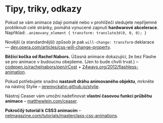 Tipy, triky, odkazy
===================

Pokud se vám animace zdají pomalé nebo v prohlížeči sledujete nepříjemné probliknutí celé stránky, pomáhá vynucené zapnutí **hardwarové akcelerace**. Například: `.animovany_element { transform: translate3d(0, 0, 0); }` 

Novější (a standardnější) způsob je pak `will-change: transform` deklarace — [dev.opera.com/articles/css-will-change-property](https://dev.opera.com/articles/css-will-change-property/).

**Běžící kočka od Rachel Nabors.** Úžasná animace dokazující, že bez Flashe se pro animace v budoucnu obejdeme. (Jen to bude chvíli trvat.)  – [codepen.io/rachelnabors/pen/rCost](http://codepen.io/rachelnabors/pen/rCost) + [24ways.org/2012/flashless-animation](http://24ways.org/2012/flashless-animation/).

Pokud potřebujete snadno **nastavit dráhu animovaného objektu**, mrkněte na  nástroj Stylie – [jeremyckahn.github.io/stylie](http://jeremyckahn.github.io/stylie/).

Nástroj Ceaser vám umožní nadefinovat **vlastní časovou funkci průběhu animace** – [matthewlein.com/ceaser](http://matthewlein.com/ceaser/).

**Pokročilý tutoriál k CSS3 animacím** – [netmagazine.com/tutorials/masterclass-css-animations](http://www.netmagazine.com/tutorials/masterclass-css-animations).
